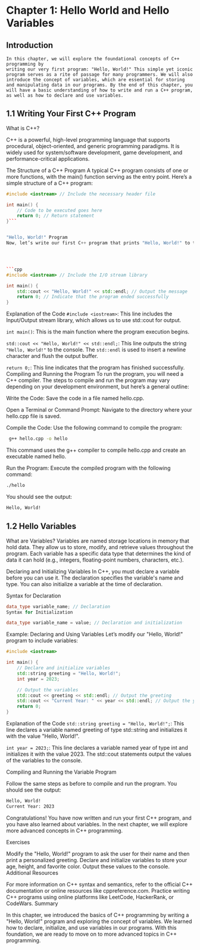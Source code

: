 # Chapter 1: Hello World and Hello Variables

## Introduction
    In this chapter, we will explore the foundational concepts of C++ programming by 
    writing our very first program: "Hello, World!" This simple yet iconic program serves as a rite of passage for many programmers. We will also introduce the concept of variables, which are essential for storing and manipulating data in our programs. By the end of this chapter, you will have a basic understanding of how to write and run a C++ program, as well as how to declare and use variables.

## 1.1 Writing Your First C++ Program
What is C++?

C++ is a powerful, high-level programming language that supports procedural, object-oriented, and generic programming paradigms. It is widely used for system/software development, game development, and performance-critical applications.

The Structure of a C++ Program
A typical C++ program consists of one or more functions, with the main() function serving as the entry point. Here’s a simple structure of a C++ program:

```cpp
#include <iostream> // Include the necessary header file

int main() {
    // Code to be executed goes here
    return 0; // Return statement
}```


"Hello, World!" Program
Now, let’s write our first C++ program that prints "Hello, World!" to the console. Here’s the complete code:




```cpp
#include <iostream> // Include the I/O stream library

int main() {
    std::cout << "Hello, World!" << std::endl; // Output the message
    return 0; // Indicate that the program ended successfully
}

```

Explanation of the Code
`#include <iostream>`: This line includes the Input/Output stream library, which allows us to use std::cout for output.

`int main()`: This is the main function where the program execution begins.

`std::cout << "Hello, World!" << std::endl;`: This line outputs the string ```"Hello, World!"``` to the console. The `std::endl` is used to insert a newline character and flush the output buffer.

`return 0;`: This line indicates that the program has finished successfully.
Compiling and Running the Program
To run the program, you will need a C++ compiler. The steps to compile and run the program may vary depending on your development environment, but here’s a general outline:

Write the Code: Save the code in a file named hello.cpp.

Open a Terminal or Command Prompt: Navigate to the directory where your hello.cpp file is saved.


Compile the Code: Use the following command to compile the program:

```bash
 g++ hello.cpp -o hello
```

This command uses the g++ compiler to compile hello.cpp and create an executable named hello.


Run the Program: Execute the compiled program with the following command:

```bash
./hello
```
You should see the output:
```bash 
Hello, World!

```
## 1.2 Hello Variables
What are Variables?
Variables are named storage locations in memory that hold data. They allow us to store, modify, and retrieve values throughout the program. Each variable has a specific data type that determines the kind of data it can hold (e.g., integers, floating-point numbers, characters, etc.).

Declaring and Initializing Variables
In C++, you must declare a variable before you can use it. The declaration specifies the variable's name and type. You can also initialize a variable at the time of declaration.

Syntax for Declaration


```cpp
data_type variable_name; // Declaration
Syntax for Initialization
```


```cpp
data_type variable_name = value; // Declaration and initialization
```
Example: Declaring and Using Variables
Let’s modify our "Hello, World!" program to include variables:


```cpp
#include <iostream>

int main() {
    // Declare and initialize variables
    std::string greeting = "Hello, World!";
    int year = 2023;

    // Output the variables
    std::cout << greeting << std::endl; // Output the greeting
    std::cout << "Current Year: " << year << std::endl; // Output the year
    return 0;
}
```

Explanation of the Code
```std::string greeting = "Hello, World!";```: This line declares a variable named greeting of type std::string and initializes it with the value "Hello, World!".

`int year = 2023;`: This line declares a variable named year of type int and initializes it with the value 2023.
The std::cout statements output the values of the variables to the console.

Compiling and Running the Variable Program

Follow the same steps as before to compile and run the program. You should see the output:



```bash 
Hello, World!
Current Year: 2023
```
Congratulations! You have now written and run your first C++ program, and you have also learned about variables. In the next chapter, we will explore more advanced concepts in C++ programming.

Exercises

Modify the "Hello, World!" program to ask the user for their name and then print a personalized greeting.
Declare and initialize variables to store your age, height, and favorite color. Output these values to the console.
Additional Resources

For more information on C++ syntax and semantics, refer to the official C++ documentation or online resources like cppreference.com.
Practice writing C++ programs using online platforms like LeetCode, HackerRank, or CodeWars.
Summary

In this chapter, we introduced the basics of C++ programming by writing a "Hello, World!" program and exploring the concept of variables. We learned how to declare, initialize, and use variables in our programs. With this foundation, we are ready to move on to more advanced topics in C++ programming.